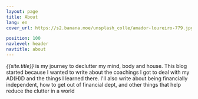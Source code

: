 ```yaml
---
layout: page
title: About
lang: en
cover_url: https://s2.banana.moe/unsplash_colle/amador-loureiro-779.jpg

position: 100
navlevel: header
navtitle: about
---
```


_{{site.title}}_ is my journey to declutter my mind, body and house. This blog started because I wanted to write about the coachings I got to deal with my AD(H)D and the things I learned there. I'll also write about being financially independent, how to get out of financial dept, and other things that help reduce the clutter in a world 
